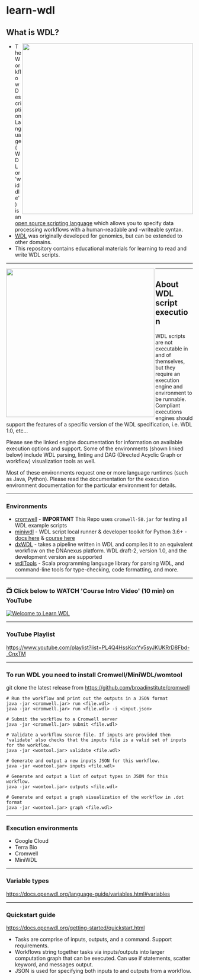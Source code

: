 # learn-wdl

## What is WDL?

<img src="https://github.com/openwdl/learn-wdl/raw/master/images/wdl-icon.png" width="460" align="right">  

- The Workflow Description Language (WDL or 'widdle') is an [open source scripting language](https://github.com/openwdl/wdl) which allows you to specify data processing workflows with a human-readable and -writeable syntax. 
- [WDL](https://openwdl.org/) was originally developed for genomics, but can be extended to other domains.  
- This repository contains educational materials for learning to read and write WDL scripts.

---

<img src="https://github.com/openwdl/learn-wdl/raw/master/images/3-wdl.png" width="400" align="left">

---

## About WDL script execution

WDL scripts are not executable in and of themselves, but they require an execution engine and environment to be runnable. Compliant executions engines should support the features of a specific version of the WDL specification, i.e. WDL 1.0, etc...

Please see the linked engine documentation for information on available execution options and support. Some of the environments (shown linked below) include WDL parsing, linting and DAG (Directed Acyclic Graph or workflow) visualization tools as well.    

Most of these environments request one or more language runtimes (such as Java, Python).  Please read the documentation for the execution environment documentation for the particular environment for details.

---

### Environments 

 - [cromwell](https://github.com/broadinstitute/cromwell) - **IMPORTANT** This Repo uses `cromwell-50.jar` for testing all WDL example scripts
 - [miniwdl](https://github.com/chanzuckerberg/miniwdl) - WDL script local runner & developer toolkit for Python 3.6+ - [docs here](https://miniwdl.readthedocs.io/en/latest/getting_started.html) & [course here](https://github.com/openwdl/learn-wdl/tree/master/6_miniwdl_course)
 - [dxWDL](https://github.com/dnanexus/dxWDL) - takes a pipeline written in WDL and compiles it to an equivalent workflow on the DNAnexus platform. WDL draft-2, version 1.0, and the development version are supported
 - [wdlTools](https://github.com/dnanexus-rnd/wdlTools) - Scala programming language library for parsing WDL, and command-line tools for type-checking, code formatting, and more.
 ---

### 📺 Click below to WATCH 'Course Intro Video' (10 min) on YouTube

[![Welcome to Learn WDL](/images/learn-wdl-intro.png)](https://www.youtube.com/watch?v=RtcW2Zdn_28 "Welcome to Learn WDL")

---


### YouTube Playlist 

https://www.youtube.com/playlist?list=PL4Q4HssKcxYv5syJKUKRrD8Fbd-_CnxTM 

---

### To run WDL you need to install Cromwell/MiniWDL/womtool
git clone the latest release from https://github.com/broadinstitute/cromwell

```
# Run the workflow and print out the outputs in a JSON format
java -jar <cromwell.jar> run <file.wdl>
java -jar <cromwell.jar> run <file.wdl> -i <input.json>

# Submit the workflow to a Cromwell server
java -jar <cromwell.jar> submit <file.wdl>

# Validate a workflow source file. If inputs are provided then 'validate' also checks that the inputs file is a valid set of inputs for the workflow.
java -jar <womtool.jar> validate <file.wdl>

# Generate and output a new inputs JSON for this workflow.
java -jar <womtool.jar> inputs <file.wdl>

# Generate and output a list of output types in JSON for this workflow.
java -jar <womtool.jar> outputs <file.wdl>

# Generate and output a graph visualization of the workflow in .dot format
java -jar <womtool.jar> graph <file.wdl>
```

---

### Execution environments
- Google Cloud
- Terra Bio
- Cromwell
- MiniWDL

---

### Variable types

https://docs.openwdl.org/language-guide/variables.html#variables

---

### Quickstart guide

https://docs.openwdl.org/getting-started/quickstart.html

- Tasks are comprise of inputs, outputs, and a command. Support requirements.
- Workflows string together tasks via inputs/outputs into larger computation graph that can be executed. Can use if statements, scatter keyword, and messages output.
- JSON is used for specifying both inputs to and outputs from a workflow. 
